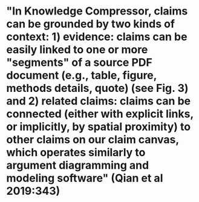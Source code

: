 # "In Knowledge Compressor, claims can be grounded by two kinds of context: 1) evidence: claims can be easily linked to one or more "segments" of a source PDF document (e.g., table, figure, methods details, quote) (see Fig. 3) and 2) related claims: claims can be connected (either with explicit links, or implicitly, by spatial proximity) to other claims on our claim canvas, which operates similarly to argument diagramming and modeling software" (Qian et al 2019:343)